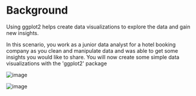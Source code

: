 # Background
Using ggplot2 helps create data visualizations to explore the data and gain new insights. 

In this scenario, you work as a junior data analyst for a hotel booking company as you clean and manipulate data and was able to get
some insights you would like to share. You will now create some simple data visualizations with the 'ggplot2' package

![image](https://github.com/user-attachments/assets/3d51040e-05ac-4378-8c0f-ecb87efa83d0)


![image](https://github.com/user-attachments/assets/f12bef69-9ad3-45c4-ab26-96773e2894b6)
